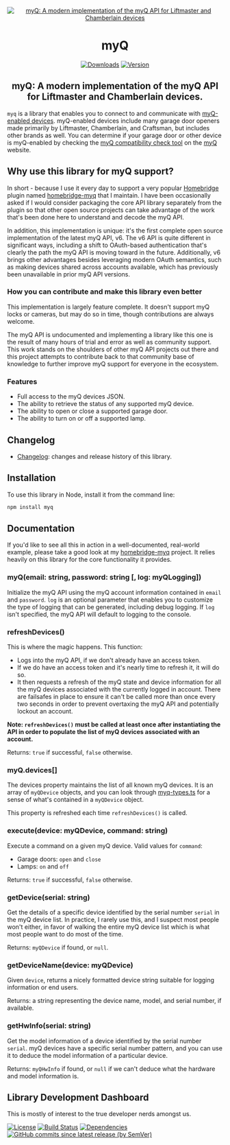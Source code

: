 <SPAN ALIGN="CENTER" STYLE="text-align:center">
<DIV ALIGN="CENTER" STYLE="text-align:center">

[![myQ: A modern implementation of the myQ API for Liftmaster and Chamberlain devices](https://raw.githubusercontent.com/hjdhjd/myq/main/myQ.svg)](https://github.com/hjdhjd/myq)

# myQ

[![Downloads](https://img.shields.io/npm/dt/@hjdhjd/myq?color=%235EB5E5&logo=icloud&logoColor=%23FFFFFF&style=for-the-badge)](https://www.npmjs.com/package/@hjdhjd/myq)
[![Version](https://img.shields.io/npm/v/@hjdhjd/myq?color=%235EB5E5&label=myQ&logoColor=%23FFFFFF&style=for-the-badge&logo=data:image/svg+xml;base64,PHN2ZyByb2xlPSJpbWciIHhtbG5zPSJodHRwOi8vd3d3LnczLm9yZy8yMDAwL3N2ZyIgdmlld0JveD0iMCAwIDI0IDI0Ij48cGF0aCBzdHlsZT0iZmlsbDojRkZGRkZGIiBkPSJNMjMuOTkzIDkuODE2TDEyIDIuNDczbC00LjEyIDIuNTI0VjIuNDczSDQuMTI0djQuODE5TC4wMDQgOS44MTZsMS45NjEgMy4yMDIgMi4xNi0xLjMxNXY5LjgyNmgxNS43NDl2LTkuODI2bDIuMTU5IDEuMzE1IDEuOTYtMy4yMDIiLz48L3N2Zz4K)](https://www.npmjs.com/package/@hjdhjd/myq)

## myQ: A modern implementation of the myQ API for Liftmaster and Chamberlain devices.
</DIV>
</SPAN>

`myq` is a library that enables you to connect to and communicate with [myQ-enabled devices](https://myq.com). myQ-enabled devices include many garage door openers made primarily by Liftmaster, Chamberlain, and Craftsman, but includes other brands as well. You can determine if your garage door or other device is myQ-enabled by checking the [myQ compatibility check tool](https://www.myq.com/myq-compatibility) on the [myQ](https://www.myq.com) website.

## Why use this library for myQ support?
In short - because I use it every day to support a very popular [Homebridge](https://homebridge.io) plugin named [homebridge-myq](https://www.npmjs.com/package/homebridge-myq) that I maintain. I have been occasionally asked if I would consider packaging the core API library separately from the plugin so that other open source projects can take advantage of the work that's been done here to understand and decode the myQ API.

In addition, this implementation is unique: it's the first complete open source implementation of the latest myQ API, v6. The v6 API is quite different in significant ways, including a shift to OAuth-based authentication that's clearly the path the myQ API is moving toward in the future. Additionally, v6 brings other advantages besides leveraging modern OAuth semantics, such as making devices shared across accounts available, which has previously been unavailable in prior myQ API versions.

### <A NAME="myq-contribute"></A>How you can contribute and make this library even better
This implementation is largely feature complete. It doesn't support myQ locks or cameras, but may do so in time, though contributions are always welcome.

The myQ API is undocumented and implementing a library like this one is the result of many hours of trial and error as well as community support. This work stands on the shoulders of other myQ API projects out there and this project attempts to contribute back to that community base of knowledge to further improve myQ support for everyone in the ecosystem.

### Features
- Full access to the myQ devices JSON.
- The ability to retrieve the status of any supported myQ device.
- The ability to open or close a supported garage door.
- The ability to turn on or off a supported lamp.

## Changelog
* [Changelog](https://github.com/hjdhjd/myq/blob/main/docs/Changelog.md): changes and release history of this library.

## Installation
To use this library in Node, install it from the command line:

```sh
npm install myq
```

## Documentation

If you'd like to see all this in action in a well-documented, real-world example, please take a good look at my [homebridge-myq](https://github.com/hjdhjd/homebridge-myq) project. It relies heavily on this library for the core functionality it provides.

### myQ(email: string, password: string [, log: myQLogging])
Initialize the myQ API using the myQ account information contained in `email` and `password`. `log` is an optional parameter that enables you to customize the type of logging that can be generated, including debug logging. If `log` isn't specified, the myQ API will default to logging to the console.

### refreshDevices()
This is where the magic happens. This function:

* Logs into the myQ API, if we don't already have an access token.
* If we do have an access token and it's nearly time to refresh it, it will do so.
* It then requests a refresh of the myQ state and device information for all the myQ devices associated with the currently logged in account. There are failsafes in place to ensure it can't be called more than once every two seconds in order to prevent overtaxing the myQ API and potentially lockout an account.

**Note: `refreshDevices()` must be called at least once after instantiating the API in order to populate the list of myQ devices associated with an account.**

Returns: `true` if successful, `false` otherwise.

### myQ.devices[]
The devices property maintains the list of all known myQ devices. It is an array of `myQDevice` objects, and you can look through [myq-types.ts](https://github.com/hjdhjd/myq/blob/main/src/myq-types.ts) for a sense of what's contained in a `myQDevice` object.

This property is refreshed each time `refreshDevices()` is called.

### execute(device: myQDevice, command: string)
Execute a command on a given myQ device. Valid values for `command`:

  * Garage doors: `open` and `close`
  * Lamps: `on` and `off`

Returns: `true` if successful, `false` otherwise.

### getDevice(serial: string)
Get the details of a specific device identified by the serial number `serial` in the myQ device list. In practice, I rarely use this, and I suspect most people won't either, in favor of walking the entire myQ device list which is what most people want to do most of the time.

Returns: `myQDevice` if found, or `null`.

### getDeviceName(device: myQDevice)
Given `device`, returns a nicely formatted device string suitable for logging information or end users.

Returns: a string representing the device name, model, and serial number, if available.

### getHwInfo(serial: string)
Get the model information of a device identified by the serial number `serial`. myQ devices have a specific serial number pattern, and you can use it to deduce the model information of a particular device.

Returns: `myQHwInfo` if found, or `null` if we can't deduce what the hardware and model information is.

## Library Development Dashboard
This is mostly of interest to the true developer nerds amongst us.

[![License](https://img.shields.io/npm/l/@hjdhjd/myq?color=%230559C9&logo=open%20source%20initiative&logoColor=%23FFFFFF&style=for-the-badge)](https://github.com/hjdhjd/myq/blob/main/LICENSE.md)
[![Build Status](https://img.shields.io/github/workflow/status/hjdhjd/myq/Continuous%20Integration?color=%230559C9&logo=github-actions&logoColor=%23FFFFFF&style=for-the-badge)](https://github.com/hjdhjd/myq/actions?query=workflow%3A%22Continuous+Integration%22)
[![Dependencies](https://img.shields.io/librariesio/release/npm/@hjdhjd/myq?color=%230559C9&logo=dependabot&style=for-the-badge)](https://libraries.io/npm/@hjdhjd/myq)
[![GitHub commits since latest release (by SemVer)](https://img.shields.io/github/commits-since/hjdhjd/myq/latest?color=%230559C9&logo=github&sort=semver&style=for-the-badge)](https://github.com/hjdhjd/myq/commits/main)
